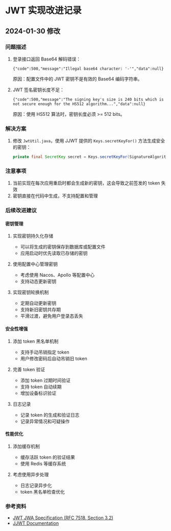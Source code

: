 # JWT 实现改进记录

## 2024-01-30 修改

### 问题描述
1. 登录接口返回 Base64 解码错误：
   ```
   {"code":500,"message":"Illegal base64 character: '-'","data":null}
   ```
   原因：配置文件中的 JWT 密钥不是有效的 Base64 编码字符串。

2. JWT 签名密钥长度不足：
   ```
   {"code":500,"message":"The signing key's size is 240 bits which is not secure enough for the HS512 algorithm...","data":null}
   ```
   原因：使用 HS512 算法时，密钥长度必须 >= 512 bits。

### 解决方案
1. 修改 `JwtUtil.java`，使用 JJWT 提供的 `Keys.secretKeyFor()` 方法生成安全的密钥：
   ```java
   private final SecretKey secret = Keys.secretKeyFor(SignatureAlgorithm.HS512);
   ```

### 注意事项
1. 当前实现在每次应用重启时都会生成新的密钥，这会导致之前签发的 token 失效
2. 密钥直接在代码中生成，不支持配置和管理

### 后续改进建议

#### 密钥管理
1. 实现密钥持久化存储
   - 可以将生成的密钥保存到数据库或配置文件
   - 应用启动时优先读取已存储的密钥

2. 使用配置中心管理密钥
   - 考虑使用 Nacos、Apollo 等配置中心
   - 支持动态更新密钥

3. 实现密钥轮换机制
   - 定期自动更新密钥
   - 支持新旧密钥共存期
   - 平滑过渡，避免用户登录态丢失

#### 安全性增强
1. 添加 token 黑名单机制
   - 支持手动吊销指定 token
   - 用户修改密码后自动吊销旧 token

2. 完善 token 验证
   - 添加 token 过期时间验证
   - 支持 token 自动续期
   - 增加设备标识验证

3. 日志记录
   - 记录 token 的生成和验证日志
   - 记录异常情况和可疑操作

#### 性能优化
1. 添加缓存机制
   - 缓存活跃 token 的验证结果
   - 使用 Redis 等缓存系统

2. 考虑使用异步处理
   - 日志记录异步化
   - token 黑名单检查优化

### 参考资料
- [JWT JWA Specification (RFC 7518, Section 3.2)](https://tools.ietf.org/html/rfc7518#section-3.2)
- [JJWT Documentation](https://github.com/jwtk/jjwt)